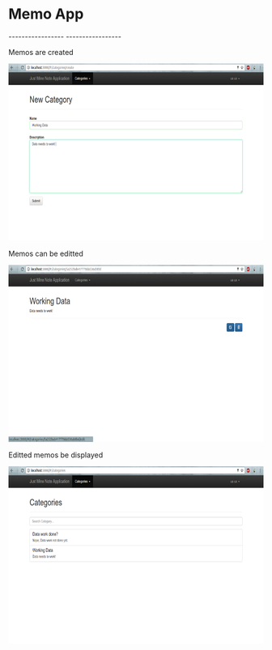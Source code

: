 <h1>Memo App</h1>
-----------------
-----------------

<p>Memos are created</p>
<img src="https://github.com/utkarsh447/MemoApp/blob/master/images/mm1.png" width="700" height="350"/>

<p>Memos can be editted</p>
<img src="https://github.com/utkarsh447/MemoApp/blob/master/images/mm2.png" width="700" height="350"/></p>

<p>Editted memos be displayed</p>
<img src="https://github.com/utkarsh447/MemoApp/blob/master/images/mm3.png" width="700" height="350"/></p?

